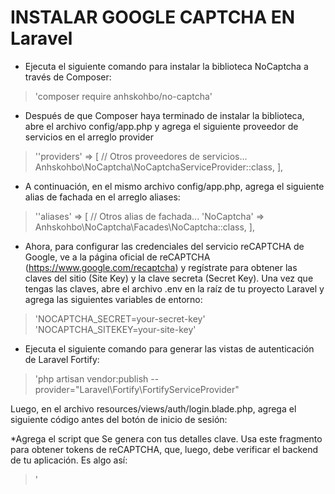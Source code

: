 # INSTALAR GOOGLE CAPTCHA EN Laravel
* Ejecuta el siguiente comando para instalar la biblioteca NoCaptcha a través de Composer:

> 'composer require anhskohbo/no-captcha'


* Después de que Composer haya terminado de instalar la biblioteca, abre el archivo config/app.php y agrega el siguiente proveedor de servicios en el arreglo provider
> ''providers' => [
    // Otros proveedores de servicios...
    Anhskohbo\NoCaptcha\NoCaptchaServiceProvider::class,
],

* A continuación, en el mismo archivo config/app.php, agrega el siguiente alias de fachada en el arreglo aliases:
> ''aliases' => [
    // Otros alias de fachada...
    'NoCaptcha' => Anhskohbo\NoCaptcha\Facades\NoCaptcha::class,
],

* Ahora, para configurar las credenciales del servicio reCAPTCHA de Google, ve a la página oficial de reCAPTCHA (https://www.google.com/recaptcha) y regístrate para obtener las claves del sitio (Site Key) y la clave secreta (Secret Key).
Una vez que tengas las claves, abre el archivo .env en la raíz de tu proyecto Laravel y agrega las siguientes variables de entorno:
> 'NOCAPTCHA_SECRET=your-secret-key'
> 'NOCAPTCHA_SITEKEY=your-site-key'

* Ejecuta el siguiente comando para generar las vistas de autenticación de Laravel Fortify:
> 'php artisan vendor:publish --provider="Laravel\Fortify\FortifyServiceProvider"

Luego, en el archivo resources/views/auth/login.blade.php, agrega el siguiente código antes del botón de inicio de sesión:

 <div class="g-recaptcha" data-sitekey="{{ config('services.recaptcha.sitekey') }}"></div>

*Agrega el script que Se genera con tus detalles clave. Usa este fragmento para obtener tokens de reCAPTCHA, que, luego, debe verificar el backend de tu aplicación.
Es algo así:
> '<script src="https://www.google.com/recaptcha/enterprise.js?render=6Ld0Jw4mAAAAAIOXNGXof87Hr811X9MES5Lbuy7p"></script>
<script>
grecaptcha.enterprise.ready(function() {
    grecaptcha.enterprise.execute(xxxxxxxxxxxxxxxxxxxxxxxxxxxx, {action: 'login'}).then(function(token) {
       ...
    });
});
</script>
